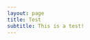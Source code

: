 ```yaml
---
layout: page
title: Test
subtitle: This is a test!
---
```


<meta charset="utf-8">

<title>Cubism.js Demo</title>

<style>
    @import url(/js/cubism/style.css);
</style>

<body>
<script src="/js/cubism/d3.v2.js"></script>
<script src="/js/cubism/cubism.v1.js"></script>
</body>

<script>
var context = cubism.context()
    .step(1e4)
    .size(1440);

d3.select("body").selectAll(".axis")
    .data(["top", "bottom"])
  .enter().append("div")
    .attr("class", function(d) { return d + " axis"; })
    .each(function(d) { d3.select(this).call(context.axis().ticks(12).orient(d)); });

d3.select("body").append("div")
    .attr("class", "rule")
    .call(context.rule());

d3.select("body").selectAll(".horizon")
    .data(d3.range(1, 50).map(random))
  .enter().insert("div", ".bottom")
    .attr("class", "horizon")
    .call(context.horizon().extent([-10, 10]));

context.on("focus", function(i) {
  d3.selectAll(".value").style("right", i == null ? null : context.size() - i + "px");
});

// Replace this with context.graphite and graphite.metric!
function random(x) {
  var value = 0,
      values = [],
      i = 0,
      last;
  return context.metric(function(start, stop, step, callback) {
    start = +start, stop = +stop;
    if (isNaN(last)) last = start;
    while (last < stop) {
      last += step;
      value = Math.max(-10, Math.min(10, value + .8 * Math.random() - .4 + .2 * Math.cos(i += x * .02)));
      values.push(value);
    }
    callback(null, values = values.slice((start - stop) / step));
  }, x);
}

</script>
